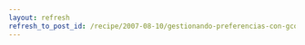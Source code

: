 ```yaml
---
layout: refresh
refresh_to_post_id: /recipe/2007-08-10/gestionando-preferencias-con-gconf-y-python.html
---
```

